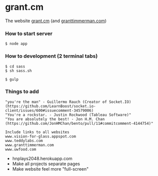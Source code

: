 grant.cm
==================

The website [grant.cm](http://grant.cm) (and [granttimmerman.com](http://granttimmerman.com))

### How to start server
```
$ node app
```

### How to development (2 terminal tabs)
```
$ cd sass
$ sh sass.sh

$ gulp
```

### Things to add

	"you're the man" - Guillermo Rauch (Creator of Socket.IO) (https://github.com/LearnBoost/socket.io-client/issues/600#issuecomment-34579006)
	"You're a rockstar. - Justin Rockwood (Tableau Software)"
	"You are absolutely the best! - Jon H.M. Chan (https://github.com/JonHMChan/bento/pull/11#commitcomment-4144754)"

	Include links to all websites
	www.vision-for-glass.appspot.com
	www.teddylabs.com
	www.granttimmerman.com
	www.uwfood.com

- hnplays2048.herokuapp.com
- Make all projects separate pages
- Make website feel more "full-screen"
